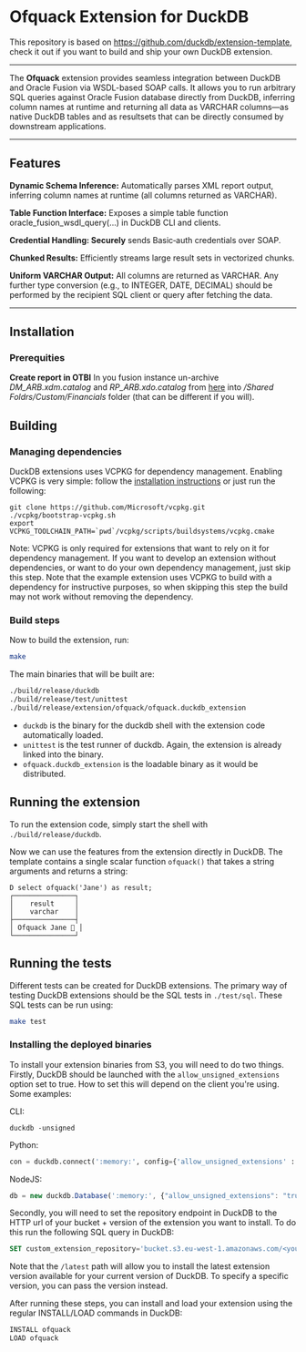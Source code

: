 # Ofquack Extension for DuckDB

This repository is based on https://github.com/duckdb/extension-template, check it out if you want to build and ship your own DuckDB extension.

---

The **Ofquack** extension provides seamless integration between DuckDB and Oracle Fusion via WSDL-based SOAP calls. It allows you to run arbitrary SQL queries against Oracle Fusion database directly from DuckDB, inferring column names at runtime and returning all data as VARCHAR columns—as native DuckDB tables and as resultsets that can be directly consumed by downstream applications.

---
## Features

**Dynamic Schema Inference:** Automatically parses XML report output, inferring column names at runtime (all columns returned as VARCHAR).

**Table Function Interface:** Exposes a simple table function oracle_fusion_wsdl_query(...) in DuckDB CLI and clients.

**Credential Handling: Securely** sends Basic‑auth credentials over SOAP.

**Chunked Results:** Efficiently streams large result sets in vectorized chunks.

**Uniform VARCHAR Output:** All columns are returned as VARCHAR. Any further type conversion (e.g., to INTEGER, DATE, DECIMAL) should be performed by the recipient SQL client or query after fetching the data.

---

## Installation
### Prerequities
**Create report in OTBI**
   In you fusion instance un-archive _DM_ARB.xdm.catalog_ and _RP_ARB.xdo.catalog_ from [here](https://github.com/krokozyab/ofjdbc/tree/master/otbireport)
into _/Shared Foldrs/Custom/Financials_ folder (that can be different if you will). 

## Building
### Managing dependencies
DuckDB extensions uses VCPKG for dependency management. Enabling VCPKG is very simple: follow the [installation instructions](https://vcpkg.io/en/getting-started) or just run the following:
```shell
git clone https://github.com/Microsoft/vcpkg.git
./vcpkg/bootstrap-vcpkg.sh
export VCPKG_TOOLCHAIN_PATH=`pwd`/vcpkg/scripts/buildsystems/vcpkg.cmake
```
Note: VCPKG is only required for extensions that want to rely on it for dependency management. If you want to develop an extension without dependencies, or want to do your own dependency management, just skip this step. Note that the example extension uses VCPKG to build with a dependency for instructive purposes, so when skipping this step the build may not work without removing the dependency.

### Build steps
Now to build the extension, run:
```sh
make
```
The main binaries that will be built are:
```sh
./build/release/duckdb
./build/release/test/unittest
./build/release/extension/ofquack/ofquack.duckdb_extension
```
- `duckdb` is the binary for the duckdb shell with the extension code automatically loaded.
- `unittest` is the test runner of duckdb. Again, the extension is already linked into the binary.
- `ofquack.duckdb_extension` is the loadable binary as it would be distributed.

## Running the extension
To run the extension code, simply start the shell with `./build/release/duckdb`.

Now we can use the features from the extension directly in DuckDB. The template contains a single scalar function `ofquack()` that takes a string arguments and returns a string:
```
D select ofquack('Jane') as result;
┌───────────────┐
│    result     │
│    varchar    │
├───────────────┤
│ Ofquack Jane 🐥 │
└───────────────┘
```

## Running the tests
Different tests can be created for DuckDB extensions. The primary way of testing DuckDB extensions should be the SQL tests in `./test/sql`. These SQL tests can be run using:
```sh
make test
```

### Installing the deployed binaries
To install your extension binaries from S3, you will need to do two things. Firstly, DuckDB should be launched with the
`allow_unsigned_extensions` option set to true. How to set this will depend on the client you're using. Some examples:

CLI:
```shell
duckdb -unsigned
```

Python:
```python
con = duckdb.connect(':memory:', config={'allow_unsigned_extensions' : 'true'})
```

NodeJS:
```js
db = new duckdb.Database(':memory:', {"allow_unsigned_extensions": "true"});
```

Secondly, you will need to set the repository endpoint in DuckDB to the HTTP url of your bucket + version of the extension
you want to install. To do this run the following SQL query in DuckDB:
```sql
SET custom_extension_repository='bucket.s3.eu-west-1.amazonaws.com/<your_extension_name>/latest';
```
Note that the `/latest` path will allow you to install the latest extension version available for your current version of
DuckDB. To specify a specific version, you can pass the version instead.

After running these steps, you can install and load your extension using the regular INSTALL/LOAD commands in DuckDB:
```sql
INSTALL ofquack
LOAD ofquack
```
